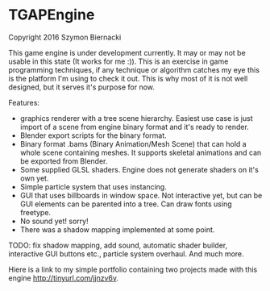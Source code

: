# TGAPEngine
Copyright 2016 Szymon Biernacki

This game engine is under development currently. It may or may not be usable in this state (It works for me :)). This is an exercise in game programming techniques, if any technique or algorithm catches my eye this is the platform I'm using to check it out. This is why most of it is not well designed, but it serves it's purpose for now. 

Features:
- graphics renderer with a tree scene hierarchy. Easiest use case is just import of a scene from engine binary format and it's ready  to render.
- Blender export scripts for the binary format.
- Binary format .bams (Binary Animation/Mesh Scene) that can hold a whole scene containing meshes. It supports skeletal animations and can be exported from Blender.
- Some supplied GLSL shaders. Engine does not generate shaders on it's own yet.
- Simple particle system that uses instancing.
- GUI that uses billboards in window space. Not interactive yet, but can be GUI elements can be parented into a tree. Can draw fonts using freetype.
- No sound yet! sorry!
- There was a shadow mapping implemented at some point. 

TODO:
fix shadow mapping, add sound, automatic shader builder, interactive GUI buttons etc., particle system overhaul. And much more.

Hiere is a link to my simple portfolio containing two projects made with this engine http://tinyurl.com/jjnzv6v.
